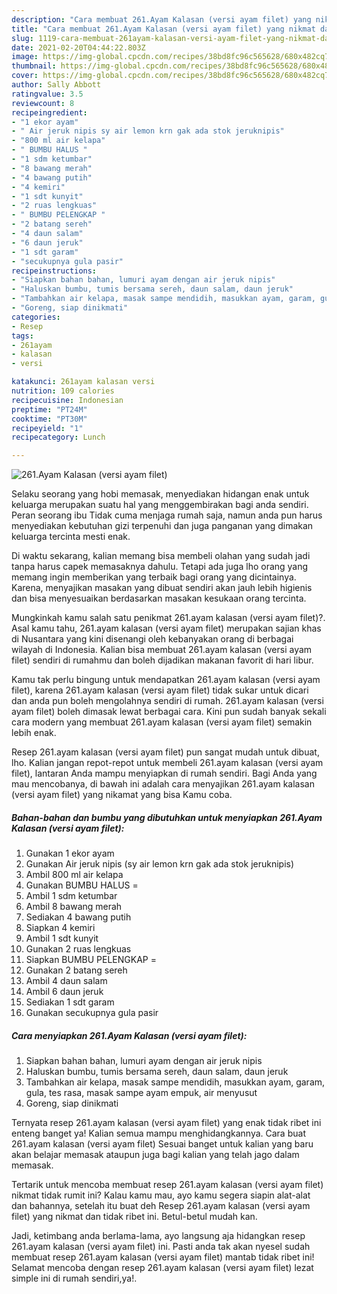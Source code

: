 ```yaml
---
description: "Cara membuat 261.Ayam Kalasan (versi ayam filet) yang nikmat dan Mudah Dibuat"
title: "Cara membuat 261.Ayam Kalasan (versi ayam filet) yang nikmat dan Mudah Dibuat"
slug: 1119-cara-membuat-261ayam-kalasan-versi-ayam-filet-yang-nikmat-dan-mudah-dibuat
date: 2021-02-20T04:44:22.803Z
image: https://img-global.cpcdn.com/recipes/38bd8fc96c565628/680x482cq70/261ayam-kalasan-versi-ayam-filet-foto-resep-utama.jpg
thumbnail: https://img-global.cpcdn.com/recipes/38bd8fc96c565628/680x482cq70/261ayam-kalasan-versi-ayam-filet-foto-resep-utama.jpg
cover: https://img-global.cpcdn.com/recipes/38bd8fc96c565628/680x482cq70/261ayam-kalasan-versi-ayam-filet-foto-resep-utama.jpg
author: Sally Abbott
ratingvalue: 3.5
reviewcount: 8
recipeingredient:
- "1 ekor ayam"
- " Air jeruk nipis sy air lemon krn gak ada stok jeruknipis"
- "800 ml air kelapa"
- " BUMBU HALUS "
- "1 sdm ketumbar"
- "8 bawang merah"
- "4 bawang putih"
- "4 kemiri"
- "1 sdt kunyit"
- "2 ruas lengkuas"
- " BUMBU PELENGKAP "
- "2 batang sereh"
- "4 daun salam"
- "6 daun jeruk"
- "1 sdt garam"
- "secukupnya gula pasir"
recipeinstructions:
- "Siapkan bahan bahan, lumuri ayam dengan air jeruk nipis"
- "Haluskan bumbu, tumis bersama sereh, daun salam, daun jeruk"
- "Tambahkan air kelapa, masak sampe mendidih, masukkan ayam, garam, gula, tes rasa, masak sampe ayam empuk, air menyusut"
- "Goreng, siap dinikmati"
categories:
- Resep
tags:
- 261ayam
- kalasan
- versi

katakunci: 261ayam kalasan versi 
nutrition: 109 calories
recipecuisine: Indonesian
preptime: "PT24M"
cooktime: "PT30M"
recipeyield: "1"
recipecategory: Lunch

---
```



![261.Ayam Kalasan (versi ayam filet)](https://img-global.cpcdn.com/recipes/38bd8fc96c565628/680x482cq70/261ayam-kalasan-versi-ayam-filet-foto-resep-utama.jpg)

Selaku seorang yang hobi memasak, menyediakan hidangan enak untuk keluarga merupakan suatu hal yang menggembirakan bagi anda sendiri. Peran seorang ibu Tidak cuma menjaga rumah saja, namun anda pun harus menyediakan kebutuhan gizi terpenuhi dan juga panganan yang dimakan keluarga tercinta mesti enak.

Di waktu  sekarang, kalian memang bisa membeli olahan yang sudah jadi tanpa harus capek memasaknya dahulu. Tetapi ada juga lho orang yang memang ingin memberikan yang terbaik bagi orang yang dicintainya. Karena, menyajikan masakan yang dibuat sendiri akan jauh lebih higienis dan bisa menyesuaikan berdasarkan masakan kesukaan orang tercinta. 



Mungkinkah kamu salah satu penikmat 261.ayam kalasan (versi ayam filet)?. Asal kamu tahu, 261.ayam kalasan (versi ayam filet) merupakan sajian khas di Nusantara yang kini disenangi oleh kebanyakan orang di berbagai wilayah di Indonesia. Kalian bisa membuat 261.ayam kalasan (versi ayam filet) sendiri di rumahmu dan boleh dijadikan makanan favorit di hari libur.

Kamu tak perlu bingung untuk mendapatkan 261.ayam kalasan (versi ayam filet), karena 261.ayam kalasan (versi ayam filet) tidak sukar untuk dicari dan anda pun boleh mengolahnya sendiri di rumah. 261.ayam kalasan (versi ayam filet) boleh dimasak lewat berbagai cara. Kini pun sudah banyak sekali cara modern yang membuat 261.ayam kalasan (versi ayam filet) semakin lebih enak.

Resep 261.ayam kalasan (versi ayam filet) pun sangat mudah untuk dibuat, lho. Kalian jangan repot-repot untuk membeli 261.ayam kalasan (versi ayam filet), lantaran Anda mampu menyiapkan di rumah sendiri. Bagi Anda yang mau mencobanya, di bawah ini adalah cara menyajikan 261.ayam kalasan (versi ayam filet) yang nikamat yang bisa Kamu coba.

<!--inarticleads1-->

##### Bahan-bahan dan bumbu yang dibutuhkan untuk menyiapkan 261.Ayam Kalasan (versi ayam filet):

1. Gunakan 1 ekor ayam
1. Gunakan  Air jeruk nipis (sy air lemon krn gak ada stok jeruknipis)
1. Ambil 800 ml air kelapa
1. Gunakan  BUMBU HALUS =
1. Ambil 1 sdm ketumbar
1. Ambil 8 bawang merah
1. Sediakan 4 bawang putih
1. Siapkan 4 kemiri
1. Ambil 1 sdt kunyit
1. Gunakan 2 ruas lengkuas
1. Siapkan  BUMBU PELENGKAP =
1. Gunakan 2 batang sereh
1. Ambil 4 daun salam
1. Ambil 6 daun jeruk
1. Sediakan 1 sdt garam
1. Gunakan secukupnya gula pasir




<!--inarticleads2-->

##### Cara menyiapkan 261.Ayam Kalasan (versi ayam filet):

1. Siapkan bahan bahan, lumuri ayam dengan air jeruk nipis
1. Haluskan bumbu, tumis bersama sereh, daun salam, daun jeruk
1. Tambahkan air kelapa, masak sampe mendidih, masukkan ayam, garam, gula, tes rasa, masak sampe ayam empuk, air menyusut
1. Goreng, siap dinikmati




Ternyata resep 261.ayam kalasan (versi ayam filet) yang enak tidak ribet ini enteng banget ya! Kalian semua mampu menghidangkannya. Cara buat 261.ayam kalasan (versi ayam filet) Sesuai banget untuk kalian yang baru akan belajar memasak ataupun juga bagi kalian yang telah jago dalam memasak.

Tertarik untuk mencoba membuat resep 261.ayam kalasan (versi ayam filet) nikmat tidak rumit ini? Kalau kamu mau, ayo kamu segera siapin alat-alat dan bahannya, setelah itu buat deh Resep 261.ayam kalasan (versi ayam filet) yang nikmat dan tidak ribet ini. Betul-betul mudah kan. 

Jadi, ketimbang anda berlama-lama, ayo langsung aja hidangkan resep 261.ayam kalasan (versi ayam filet) ini. Pasti anda tak akan nyesel sudah membuat resep 261.ayam kalasan (versi ayam filet) mantab tidak ribet ini! Selamat mencoba dengan resep 261.ayam kalasan (versi ayam filet) lezat simple ini di rumah sendiri,ya!.


